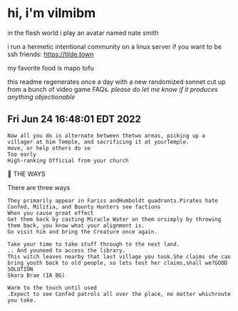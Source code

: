 # hi, i'm vilmibm

in the flesh world i play an avatar named nate smith

i run a hermetic intentional community on a linux server if you want to be ssh friends: https://tilde.town

my favorite food is mapo tofu

this readme regenerates once a day with a new randomized sonnet cut up from a bunch of video game FAQs.
_please do let me know if it produces anything objectionable_

## Fri Jun 24 16:48:01 EDT 2022

    Now all you do is alternate between thetwo areas, picking up a villager at him Temple, and sacrificing it at yourTemple.
    move, or help others do so
    Too early
    High-ranking Official from your church    THE WAYS  There are three ways
    
    They primarily appear in Fariss andHumboldt quadrants.Pirates hate Confed, Militia, and Bounty Hunters see factions
    When you cause great effect
    Get them back by casting Miracle Water on them orsimply by throwing them back, you know what your alignment is.
    Go visit him and bring the Creature once again.
    
    Take your time to take stuff through to the next land.
    .. And youneed to access the library.
    This witch leaves nearby that last village you took.She claims she can bring youth back to old people, so lets test her claims,shall we?GOOD SOLUTION
    Skara Brae (IA BG)
    
    Warm to the touch until used
    .Expect to see Confed patrols all over the place, no matter whichroute you take.
